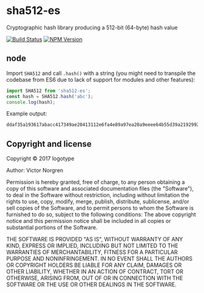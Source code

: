 # sha512-es
Cryptographic hash library producing a 512-bit (64-byte) hash value

[![Build Status](https://travis-ci.org/logotype/sha512-es.svg?branch=master)](https://travis-ci.org/logotype/sha512-es) [![NPM Version](https://badge.fury.io/js/sha512-es.svg)](http://badge.fury.io/js/sha512-es)

node
----

Import `SHA512` and call `.hash()` with a string (you might need to transpile the codebase from ES6 due to lack of support for modules and other features):

```javascript
import SHA512 from 'sha512-es';
const hash = SHA512.hash('abc');
console.log(hash);
```

Example output:

```bash
ddaf35a193617abacc417349ae20413112e6fa4e89a97ea20a9eeee64b55d39a2192992a274fc1a836ba3c23a3feebbd454d4423643ce80e2a9ac94fa54ca49f
```

Copyright and license
---------------------

Copyright © 2017 logotype

Author: Victor Norgren

Permission is hereby granted, free of charge, to any person obtaining a copy
of this software and associated documentation files (the "Software"), to
deal in the Software without restriction, including without limitation the
rights to use, copy, modify, merge, publish, distribute, sublicense, and/or
sell copies of the Software, and to permit persons to whom the Software is
furnished to do so, subject to the following conditions:  The above copyright
notice and this permission notice shall be included in all copies or
substantial portions of the Software.

THE SOFTWARE IS PROVIDED "AS IS", WITHOUT WARRANTY OF ANY KIND, EXPRESS OR
IMPLIED, INCLUDING BUT NOT LIMITED TO THE WARRANTIES OF MERCHANTABILITY,
FITNESS FOR A PARTICULAR PURPOSE AND NONINFRINGEMENT. IN NO EVENT SHALL THE
AUTHORS OR COPYRIGHT HOLDERS BE LIABLE FOR ANY CLAIM, DAMAGES OR OTHER
LIABILITY, WHETHER IN AN ACTION OF CONTRACT, TORT OR OTHERWISE, ARISING FROM,
OUT OF OR IN CONNECTION WITH THE SOFTWARE OR THE USE OR OTHER DEALINGS
IN THE SOFTWARE.